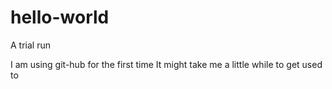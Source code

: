 # hello-world
A trial run

I am using git-hub for the first time
It might take me a little while to get used to
